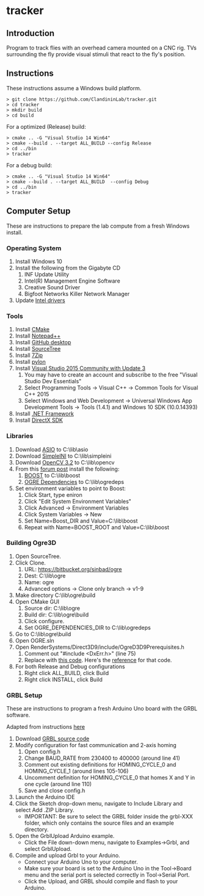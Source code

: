 # tracker

## Introduction

Program to track flies with an overhead camera mounted on a CNC rig.  TVs surrounding the fly provide visual stimuli that react to the fly's position.

## Instructions

These instructions assume a Windows build platform.

```
> git clone https://github.com/ClandininLab/tracker.git
> cd tracker
> mkdir build
> cd build
```
For a optimized (Release) build:
```
> cmake .. -G "Visual Studio 14 Win64"
> cmake --build . --target ALL_BUILD --config Release
> cd ../bin
> tracker
```

For a debug build:
```
> cmake .. -G "Visual Studio 14 Win64"
> cmake --build . --target ALL_BUILD  --config Debug
> cd ../bin
> tracker
```

## Computer Setup

These are instructions to prepare the lab compute from a fresh Windows install.

### Operating System

1. Install Windows 10
1. Install the following from the Gigabyte CD
    1. INF Update Utility
    1. Intel(R) Management Engine Software
    1. Creative Sound Driver
    1. Bigfoot Networks Killer Network Manager
1. Update [Intel drivers](http://www.intel.com/content/www/us/en/support/detect.html)

### Tools
1. Install [CMake](https://cmake.org/)
1. Install [Notepad++](https://notepad-plus-plus.org/)
1. Install [GitHub desktop](https://desktop.github.com/)
1. Install [SourceTree]()
1. Install [7Zip](http://www.7-zip.org/download.html)
1. Install [pylon](https://www.baslerweb.com/en/support/downloads/software-downloads/)
1. Install [Visual Studio 2015 Community with Update 3](https://my.visualstudio.com/downloads)
    1. You may have to create an account and subscribe to the free "Visual Studio Dev Essentials"
    1. Select Programming Tools -> Visual C++ -> Common Tools for Visual C++ 2015
    1. Select Windows and Web Development -> Universal Windows App Development Tools -> Tools (1.4.1) and Windows 10 SDK (10.0.14393)
1. Install [.NET Framework](https://www.microsoft.com/en-us/download/details.aspx?id=21)
1. Install [DirectX SDK](https://www.microsoft.com/en-us/download/confirmation.aspx?id=6812)

### Libraries

1. Download [ASIO](https://github.com/chriskohlhoff/asio) to C:\lib\asio
1. Download [SimpleINI](https://github.com/brofield/simpleini) to C:\lib\simpleini
1. Download [OpenCV 3.2](http://opencv.org/releases.html) to C:\lib\opencv
1. From this [forum post](http://ogre3d.org/forums/viewtopic.php?t=69274) install the following:
    1. [BOOST](https://goo.gl/QmGS7N) to C:\lib\boost
    1. [OGRE Dependencies](https://goo.gl/Ykbknu) to C:\lib\ogredeps
1. Set environment variables to point to Boost:
    1. Click Start, type eniron 
    1. Click "Edit System Environment Variables"
    1. Click Advanced -> Environment Variables
    1. Click System Variables -> New
    1. Set Name=Boost_DIR and Value=C:\lib\boost
    1. Repeat with Name=BOOST_ROOT and Value=C:\lib\boost
 
### Building Ogre3D

1. Open SourceTree.
1. Click Clone.
    1. URL: https://bitbucket.org/sinbad/ogre
    1. Dest: C:\lib\ogre
    1. Name: ogre
    1. Advanced options -> Clone only branch -> v1-9
1. Make directory C:\lib\ogre\build
1. Open CMake GUI
    1. Source dir: C:\lib\ogre
    1. Build dir: C:\lib\ogre\build
    1. Click configure.
    1. Set OGRE_DEPENDENCIES_DIR to C:\lib\ogredeps
1. Go to C:\lib\ogre\build
1. Open OGRE.sln
1. Open RenderSystems/Direct3D9/include/OgreD3D9Prerequisites.h
    1. Comment out "#include <DxErr.h>" (line 75)
    1. Replace with [this code](https://pastebin.com/V5fzrZt7).  Here's the [reference](http://www.aupcgroup.com/blog/index.php?/archives/9-Building-Ogre3D-with-Microsoft-Visual-C++-14.0-Visual-Studio-Community-2015.html) for that code.
1. For both Release and Debug configurations
    1. Right click ALL_BUILD, click Build
    1. Right click INSTALL, click Build

### GRBL Setup

These are instructions to program a fresh Arduino Uno board with the GRBL software.

Adapted from instructions [here](https://github.com/gnea/grbl/wiki/Compiling-Grbl)

1. Download [GRBL source code](https://github.com/gnea/grbl)
2. Modify configuration for fast communication and 2-axis homing
    1. Open config.h
    2. Change BAUD_RATE from 230400 to 400000 (around line 41)
    3. Comment out existing definitions for HOMING_CYCLE_0 and HOMING_CYCLE_1 (around lines 105-106)
    4. Uncomment definition for HOMING_CYCLE_0 that homes X and Y in one cycle (around line 110)
    5. Save and close config.h
3. Launch the Arduino IDE
4. Click the Sketch drop-down menu, navigate to Include Library and select Add .ZIP Library.
    * IMPORTANT: Be sure to select the GRBL folder inside the grbl-XXX folder, which only contains the source files and an example directory.
5. Open the GrblUpload Arduino example.
    * Click the File down-down menu, navigate to Examples->Grbl, and select GrblUpload.
6. Compile and upload Grbl to your Arduino.
    * Connect your Arduino Uno to your computer.
    * Make sure your board is set to the Arduino Uno in the Tool->Board menu and the serial port is selected correctly in Tool->Serial Port.
    * Click the Upload, and GRBL should compile and flash to your Arduino.
